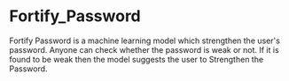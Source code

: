 # Fortify_Password
Fortify Password is a machine learning model which strengthen the user's password. Anyone can check whether the password is weak or not. If it is found to be weak then the model suggests the user to Strengthen the Password.  
